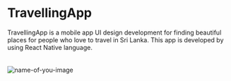 # TravellingApp
TravellingApp is a mobile app UI design development for finding beautiful places for people who love to travel in Sri Lanka. This app is developed by using React Native language.  
<br /><br />
![name-of-you-image](https://github.com/Thimira97/TravelingApp/blob/main/assets/images/app_img.jpg)
